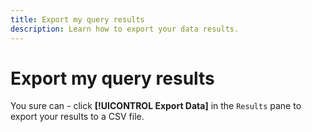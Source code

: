 ```yaml
---
title: Export my query results
description: Learn how to export your data results.
---
```

# Export my query results

You sure can - click **[!UICONTROL Export Data]** in the `Results` pane to export your results to a CSV file.
